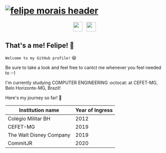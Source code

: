 # [![felipe morais header](https://raw.githubusercontent.com/Felipi12/Felipi12/master/myphotosub.png)](https://www.linkedin.com/in/felipe-mlmorais)


<p align='center'>
<a href="https://instagram.com/felipe_lemos12"><img height="30" src="https://github.com/WaylonWalker/WaylonWalker/blob/main/icon/instagram.jpg?raw=true"></a>&nbsp;&nbsp;
<a href="https://www.linkedin.com/in/felipe-mlmorais /"><img height="30" src="https://github.com/WaylonWalker/WaylonWalker/blob/main/icon/linkedin.png?raw=true"></a>
</p>



## That's a me! Felipe! :star2:

`Welcome to my GitHub profile!` :satisfied: 

Be sure to take a look and feel free to cantct me whenever you feel needed to :-)

I'm currently studying COMPUTER ENGINEERING :octocat: at CEFET-MG, Belo Horizonte-MG, Brazil!

Here's my journey so far! :rocket: 

Institution name | Year of Ingress
------------ | -------------
Colégio Militar BH | 2012
CEFET-MG | 2019
The Walt Disney Company | 2019
CommitJR | 2020


